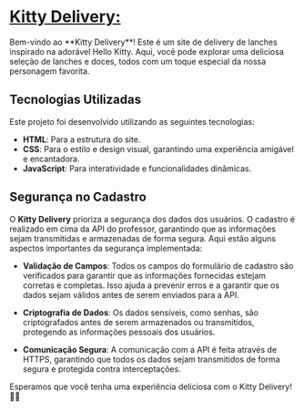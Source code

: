 <h1><a href="https://projetosimpacta.github.io/SistemaPW/">Kitty Delivery:</a></h1>
Bem-vindo ao **Kitty Delivery**! Este é um site de delivery de lanches inspirado na adorável Hello Kitty. Aqui, você pode explorar uma deliciosa seleção de lanches e doces, todos com um toque especial da nossa personagem favorita.

## Tecnologias Utilizadas

Este projeto foi desenvolvido utilizando as seguintes tecnologias:

- **HTML**: Para a estrutura do site.
- **CSS**: Para o estilo e design visual, garantindo uma experiência amigável e encantadora.
- **JavaScript**: Para interatividade e funcionalidades dinâmicas.

## Segurança no Cadastro

O **Kitty Delivery** prioriza a segurança dos dados dos usuários. O cadastro é realizado em cima da API do professor, garantindo que as informações sejam transmitidas e armazenadas de forma segura. Aqui estão alguns aspectos importantes da segurança implementada:

- **Validação de Campos**: Todos os campos do formulário de cadastro são verificados para garantir que as informações fornecidas estejam corretas e completas. Isso ajuda a prevenir erros e a garantir que os dados sejam válidos antes de serem enviados para a API.

- **Criptografia de Dados**: Os dados sensíveis, como senhas, são criptografados antes de serem armazenados ou transmitidos, protegendo as informações pessoais dos usuários.

- **Comunicação Segura**: A comunicação com a API é feita através de HTTPS, garantindo que todos os dados sejam transmitidos de forma segura e protegida contra interceptações.

Esperamos que você tenha uma experiência deliciosa com o Kitty Delivery! 🍰💖
